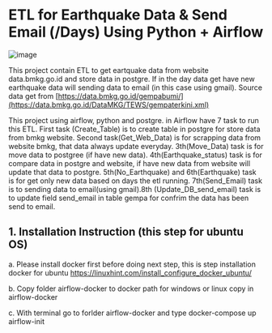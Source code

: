 # **ETL for Earthquake Data & Send Email (/Days) Using Python + Airflow**

![image](https://user-images.githubusercontent.com/55681442/170829793-09501a7a-34ff-4046-a30c-7ab1f3caf774.png)

This project contain ETL to get eartquake data from website data.bmkg.go.id and store data in postgre. If in the day data get have new earthquake data will sending data to email (in this case using gmail). Source data get from [https://data.bmkg.go.id/gempabumi/](https://data.bmkg.go.id/DataMKG/TEWS/gempaterkini.xml)

This project using airflow, python and postgre. in Airflow have 7 task to run this ETL. First task (Create_Table) is to create table in postgre for store data from bmkg website. Second task(Get_Web_Data) is for scrapping data from website bmkg, that data always update everyday. 3th(Move_Data) task is for move data to postgree (if have new data). 4th(Earthquake_status) task is for compare data in postgre and website, if have new data from website will update that data to postgre. 5th(No_Earthquake) and 6th(Earthquake) task is for get only new data based on days the etl running. 7th(Send_Email) task is to sending data to email(using gmail).8th (Update_DB_send_email) task is to update field send_email in table gempa for confrim the data has been send to email.

## 1. Installation Instruction (this step for ubuntu OS)

a. Please install docker first before doing next step, this is step installation docker for ubuntu https://linuxhint.com/install_configure_docker_ubuntu/

b. Copy folder airflow-docker to docker path for windows or linux copy in airflow-docker

c. With terminal go to forlder airflow-docker and type docker-compose up airflow-init


